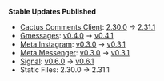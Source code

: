**Stable Updates Published**

* [Cactus Comments Client](https://gitlab.com/cactus-comments/cactus-client): [2.30.0](https://gitlab.com/cactus-comments/cactus-client/-/tags/2.30.0) -> [2.31.1](https://gitlab.com/cactus-comments/cactus-client/-/tags/2.31.1)
* [Gmessages](https://github.com/mautrix/gmessages): [v0.4.0](https://github.com/mautrix/gmessages/releases/tag/v0.4.0) -> [v0.4.1](https://github.com/mautrix/gmessages/releases/tag/v0.4.1)
* [Meta Instagram](https://github.com/mautrix/meta): [v0.3.0](https://github.com/mautrix/meta/releases/tag/v0.3.0) -> [v0.3.1](https://github.com/mautrix/meta/releases/tag/v0.3.1)
* [Meta Messenger](https://github.com/mautrix/meta): [v0.3.0](https://github.com/mautrix/meta/releases/tag/v0.3.0) -> [v0.3.1](https://github.com/mautrix/meta/releases/tag/v0.3.1)
* [Signal](https://github.com/mautrix/signal): [v0.6.0](https://github.com/mautrix/signal/releases/tag/v0.6.0) -> [v0.6.1](https://github.com/mautrix/signal/releases/tag/v0.6.1)
* Static Files: 2.30.0 -> 2.31.1
